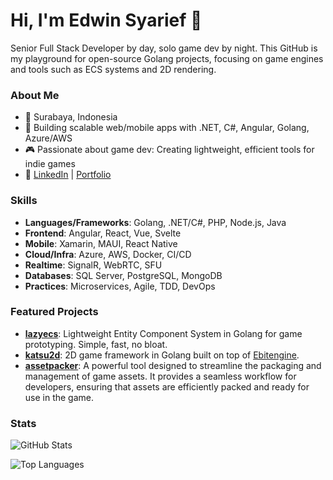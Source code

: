 # Hi, I'm Edwin Syarief 👋

Senior Full Stack Developer by day, solo game dev by night. This GitHub is my playground for open-source Golang projects, focusing on game engines and tools such as ECS systems and 2D rendering.

### About Me
- 📍 Surabaya, Indonesia
- 💼 Building scalable web/mobile apps with .NET, C#, Angular, Golang, Azure/AWS
- 🎮 Passionate about game dev: Creating lightweight, efficient tools for indie games
- 🔗 [LinkedIn](https://linkedin.com/in/edwinsyarief) | [Portfolio](https://edwinsyarief.github.io)

### Skills
- **Languages/Frameworks**: Golang, .NET/C#, PHP, Node.js, Java
- **Frontend**: Angular, React, Vue, Svelte
- **Mobile**: Xamarin, MAUI, React Native
- **Cloud/Infra**: Azure, AWS, Docker, CI/CD
- **Realtime**: SignalR, WebRTC, SFU
- **Databases**: SQL Server, PostgreSQL, MongoDB
- **Practices**: Microservices, Agile, TDD, DevOps

### Featured Projects
- **[lazyecs](https://github.com/edwinsyarief/lazyecs)**: Lightweight Entity Component System in Golang for game prototyping. Simple, fast, no bloat.
- **[katsu2d](https://github.com/edwinsyarief/katsu2d)**: 2D game framework in Golang built on top of [Ebitengine](https://ebitengine.org/).
- **[assetpacker](https://github.com/edwinsyarief/assetpacker)**: A powerful tool designed to streamline the packaging and management of game assets. It provides a seamless workflow for developers, ensuring that assets are efficiently packed and ready for use in the game.

### Stats
![GitHub Stats](https://github-readme-stats.vercel.app/api?username=edwinsyarief&show_icons=true&theme=dracula&hide_border=true)

![Top Languages](https://github-readme-stats.vercel.app/api/top-langs/?username=edwinsyarief&layout=compact&theme=dracula&hide_border=true)

